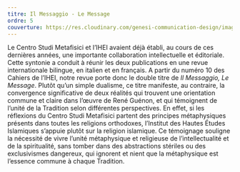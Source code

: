 ```yaml
---
titre: Il Messaggio - Le Message
ordre: 5
couverture: https://res.cloudinary.com/genesi-communication-design/image/upload/v1604656266/ihei/couvertures/publications-12_pnncaa.jpg
---
```

Le Centro Studi Metafisici et l’IHEI avaient déjà établi, au cours de ces dernières années, une importante collaboration intellectuelle et éditoriale. Cette syntonie a conduit à réunir les deux publications en une revue internationale bilingue, en italien et en français. A partir du numéro 10 des Cahiers de l’IHEI, notre revue porte donc le double titre de *Il Messaggio, Le Message*. Plutôt qu’un simple dualisme, ce titre manifeste, au contraire, la convergence significative de deux réalités qui trouvent une orientation commune et claire dans l’&oelig;uvre de René Guénon, et qui témoignent de l’unité de la Tradition selon différentes perspectives. En effet, si les réflexions du Centro Studi Metafisici partent des principes métaphysiques présents dans toutes les religions orthodoxes, l’Institut des Hautes Études Islamiques s’appuie plutôt sur la religion islamique. Ce témoignage souligne la nécessité de vivre l’unité métaphysique et religieuse de l’intellectualité et de la spiritualité, sans tomber dans des abstractions stériles ou des exclusivismes dangereux, qui ignorent et nient que la métaphysique est l’essence commune à chaque Tradition.